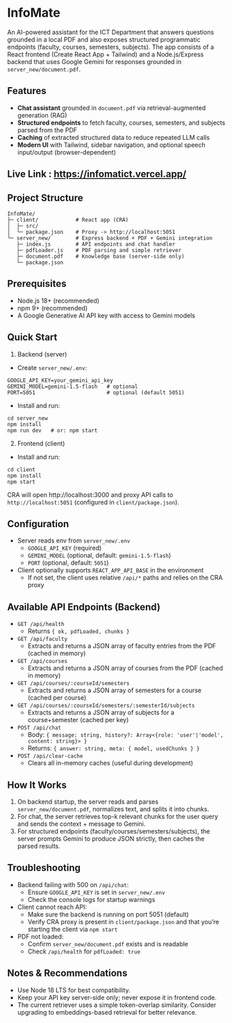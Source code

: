 # InfoMate

An AI-powered assistant for the ICT Department that answers questions grounded in a local PDF and also exposes structured programmatic endpoints (faculty, courses, semesters, subjects). The app consists of a React frontend (Create React App + Tailwind) and a Node.js/Express backend that uses Google Gemini for responses grounded in `server_new/document.pdf`.

## Features
- **Chat assistant** grounded in `document.pdf` via retrieval-augmented generation (RAG)
- **Structured endpoints** to fetch faculty, courses, semesters, and subjects parsed from the PDF
- **Caching** of extracted structured data to reduce repeated LLM calls
- **Modern UI** with Tailwind, sidebar navigation, and optional speech input/output (browser-dependent)

## Live Link : https://infomatict.vercel.app/

## Project Structure
```
InfoMate/
├─ client/            # React app (CRA)
│  ├─ src/
│  └─ package.json    # Proxy -> http://localhost:5051
└─ server_new/        # Express backend + PDF + Gemini integration
   ├─ index.js        # API endpoints and chat handler
   ├─ pdfLoader.js    # PDF parsing and simple retriever
   ├─ document.pdf    # Knowledge base (server-side only)
   └─ package.json
```

## Prerequisites
- Node.js 18+ (recommended)
- npm 9+ (recommended)
- A Google Generative AI API key with access to Gemini models

## Quick Start
1) Backend (server)
- Create `server_new/.env`:
```
GOOGLE_API_KEY=your_gemini_api_key
GEMINI_MODEL=gemini-1.5-flash   # optional
PORT=5051                       # optional (default 5051)
```
- Install and run:
```
cd server_new
npm install
npm run dev   # or: npm start
```

2) Frontend (client)
- Install and run:
```
cd client
npm install
npm start
```
CRA will open http://localhost:3000 and proxy API calls to `http://localhost:5051` (configured in `client/package.json`).

## Configuration
- Server reads env from `server_new/.env`
  - `GOOGLE_API_KEY` (required)
  - `GEMINI_MODEL` (optional, default: `gemini-1.5-flash`)
  - `PORT` (optional, default: `5051`)
- Client optionally supports `REACT_APP_API_BASE` in the environment
  - If not set, the client uses relative `/api/*` paths and relies on the CRA proxy

## Available API Endpoints (Backend)
- `GET /api/health`
  - Returns `{ ok, pdfLoaded, chunks }`
- `GET /api/faculty`
  - Extracts and returns a JSON array of faculty entries from the PDF (cached in memory)
- `GET /api/courses`
  - Extracts and returns a JSON array of courses from the PDF (cached in memory)
- `GET /api/courses/:courseId/semesters`
  - Extracts and returns a JSON array of semesters for a course (cached per course)
- `GET /api/courses/:courseId/semesters/:semesterId/subjects`
  - Extracts and returns a JSON array of subjects for a course+semester (cached per key)
- `POST /api/chat`
  - Body: `{ message: string, history?: Array<{role: 'user'|'model', content: string}> }`
  - Returns: `{ answer: string, meta: { model, usedChunks } }`
- `POST /api/clear-cache`
  - Clears all in-memory caches (useful during development)

## How It Works
1. On backend startup, the server reads and parses `server_new/document.pdf`, normalizes text, and splits it into chunks.
2. For chat, the server retrieves top-k relevant chunks for the user query and sends the context + message to Gemini.
3. For structured endpoints (faculty/courses/semesters/subjects), the server prompts Gemini to produce JSON strictly, then caches the parsed results.

## Troubleshooting
- Backend failing with 500 on `/api/chat`:
  - Ensure `GOOGLE_API_KEY` is set in `server_new/.env`
  - Check the console logs for startup warnings
- Client cannot reach API:
  - Make sure the backend is running on port 5051 (default)
  - Verify CRA proxy is present in `client/package.json` and that you’re starting the client via `npm start`
- PDF not loaded:
  - Confirm `server_new/document.pdf` exists and is readable
  - Check `/api/health` for `pdfLoaded: true`

## Notes & Recommendations
- Use Node 18 LTS for best compatibility.
- Keep your API key server-side only; never expose it in frontend code.
- The current retriever uses a simple token-overlap similarity. Consider upgrading to embeddings-based retrieval for better relevance.

